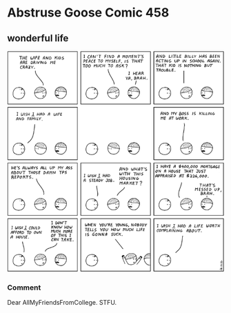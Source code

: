 # Abstruse Goose Comic 458
## wonderful life

![image](comics/you_see_george_youve_really_had_a_wonderful_life.png)
### Comment
Dear AllMyFriendsFromCollege. STFU.
